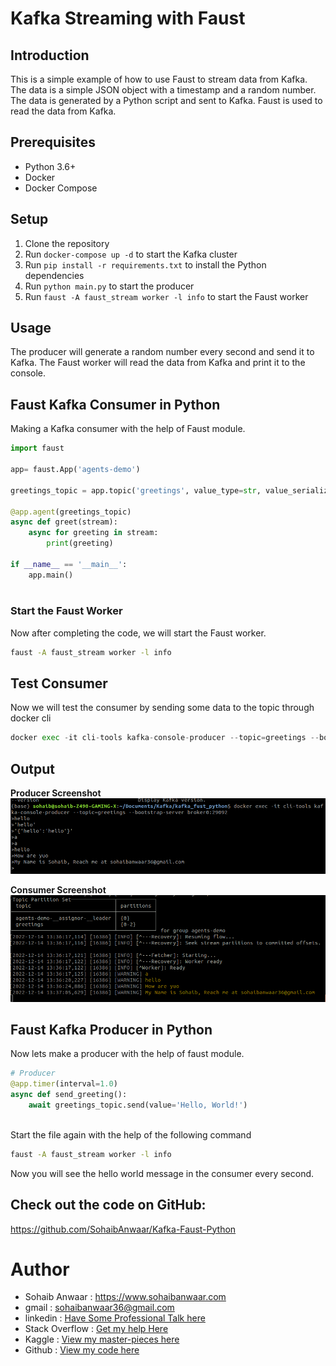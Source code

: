 # Kafka Streaming with Faust

## Introduction

This is a simple example of how to use Faust to stream data from Kafka. The data is a simple JSON object with a timestamp and a random number. The data is generated by a Python script and sent to Kafka. Faust is used to read the data from Kafka.

## Prerequisites

- Python 3.6+
- Docker
- Docker Compose

## Setup

1. Clone the repository
2. Run `docker-compose up -d` to start the Kafka cluster
3. Run `pip install -r requirements.txt` to install the Python dependencies
4. Run `python main.py` to start the producer
5. Run `faust -A faust_stream worker -l info` to start the Faust worker

## Usage

The producer will generate a random number every second and send it to Kafka. The Faust worker will read the data from Kafka and print it to the console.

## Faust Kafka Consumer in Python

Making a Kafka consumer with the help of Faust module. 

```python
import faust

app= faust.App('agents-demo')

greetings_topic = app.topic('greetings', value_type=str, value_serializer='raw')

@app.agent(greetings_topic)
async def greet(stream):
    async for greeting in stream:
        print(greeting)

if __name__ == '__main__':
    app.main()
    
```

### Start the Faust Worker

Now after completing the code, we will start the Faust worker.
```bash
faust -A faust_stream worker -l info
```

## Test Consumer
Now we will test the consumer by sending some data to the topic through docker cli

```python
docker exec -it cli-tools kafka-console-producer --topic=greetings --bootstrap-server broker0:29092
```

## Output

**Producer Screenshot**
![producer](attachments/producer.png)

**Consumer Screenshot**
![consumer](attachments/faust_consumer.png)

## Faust Kafka Producer in Python
Now lets make a producer with the help of faust module.

```python
# Producer
@app.timer(interval=1.0)
async def send_greeting():
    await greetings_topic.send(value='Hello, World!')
    
```
Start the file again with the help of the following command
```bash
faust -A faust_stream worker -l info
```
Now you will see the hello world message in the consumer every second.

## Check out the code on GitHub:

https://github.com/SohaibAnwaar/Kafka-Faust-Python

# Author

- Sohaib Anwaar : https://www.sohaibanwaar.com
- gmail : sohaibanwaar36@gmail.com
- linkedin : [Have Some Professional Talk here](https://www.linkedin.com/in/sohaib-anwaar-4b7ba1187/)
- Stack Overflow : [Get my help Here](https://stackoverflow.com/users/7959545/sohaib-anwaar)
- Kaggle : [View my master-pieces here](https://www.kaggle.com/sohaibanwaar1203)
- Github : [View my code here](https://github.com/SohaibAnwaar)
